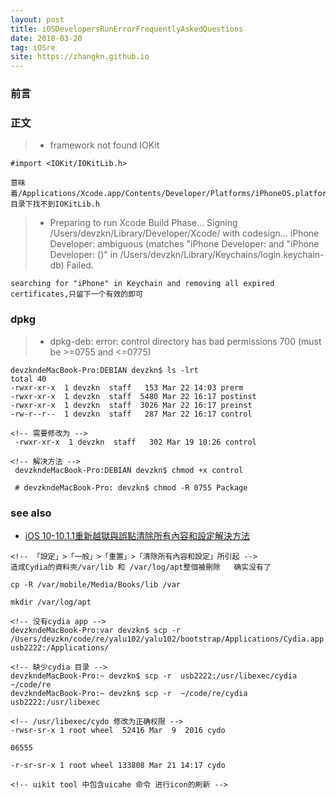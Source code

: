 ```yaml
---
layout: post
title: iOSDevelopersRunErrorFrequentlyAskedQuestions
date: 2018-03-20
tag: iOSre
site: https://zhangkn.github.io
---
```



### 前言


### 正文


>* framework not found IOKit

```
#import <IOKit/IOKitLib.h>

意味着/Applications/Xcode.app/Contents/Developer/Platforms/iPhoneOS.platform/Developer/SDKs/iPhoneOS.sdk/System/Library/Frameworks/IOKit.framework/Headers 目录下找不到IOKitLib.h
```

>* Preparing to run Xcode Build Phase...
Signing /Users/devzkn/Library/Developer/Xcode/ with codesign... iPhone Developer: ambiguous (matches "iPhone Developer:  and "iPhone Developer:  ()" in /Users/devzkn/Library/Keychains/login.keychain-db)
Failed.

```
searching for "iPhone" in Keychain and removing all expired certificates,只留下一个有效的即可
```


###  dpkg

>* dpkg-deb: error: control directory has bad permissions 700 (must be >=0755 and <=0775)

```
devzkndeMacBook-Pro:DEBIAN devzkn$ ls -lrt
total 40
-rwxr-xr-x  1 devzkn  staff   153 Mar 22 14:03 prerm
-rwxr-xr-x  1 devzkn  staff  5480 Mar 22 16:17 postinst
-rwxr-xr-x  1 devzkn  staff  3026 Mar 22 16:17 preinst
-rw-r--r--  1 devzkn  staff   287 Mar 22 16:17 control

<!-- 需要修改为 -->
 -rwxr-xr-x  1 devzkn  staff   302 Mar 19 10:26 control

<!-- 解决方法 -->
 devzkndeMacBook-Pro:DEBIAN devzkn$ chmod +x control

 # devzkndeMacBook-Pro: devzkn$ chmod -R 0755 Package

```




### see also 

- [iOS 10-10.1.1重新越獄與誤點清除所有內容和設定解決方法](https://mrmad.com.tw/ios10-1-1-re-jailbreak-device-after-erase-all-content-and-settings)

```
<!-- 「設定」>「一般」>「重置」>「清除所有內容和設定」所引起 -->
造成Cydia的資料夾/var/lib 和 /var/log/apt整個被刪除   确实没有了

cp -R /var/mobile/Media/Books/lib /var

mkdir /var/log/apt

<!-- 没有cydia app -->
devzkndeMacBook-Pro:var devzkn$ scp -r /Users/devzkn/code/re/yalu102/yalu102/bootstrap/Applications/Cydia.app usb2222:/Applications/

<!-- 缺少cydia 目录 -->
devzkndeMacBook-Pro:~ devzkn$ scp -r  usb2222:/usr/libexec/cydia ~/code/re
devzkndeMacBook-Pro:~ devzkn$ scp -r  ~/code/re/cydia usb2222:/usr/libexec

<!-- /usr/libexec/cydo 修改为正确权限 -->
-rwsr-sr-x 1 root wheel  52416 Mar  9  2016 cydo

06555

-r-sr-sr-x 1 root wheel 133808 Mar 21 14:17 cydo

<!-- uikit tool 中包含uicahe 命令 进行icon的刷新 -->
```

